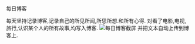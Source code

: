 每日博客

每天坚持记录博客,记录自己的所见所闻,所思所想.和所有心得.
对看了电影,电视,旅行,认识某个人的所有故事,均写入博客.
<img src="/home/dc/Pictures/Screenshot from 2020-04-28 16-04-54.png" alt="每日博客截屏">
并把文本自动上传到博客上.


